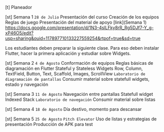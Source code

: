 [t] Planeador

[st] Semana 1 
`28 de Julio`
Presentación del curso
Creación de los equipos
Reglas de juego
Presentación del material de apoyo
[link](Semana 1) https://docs.google.com/presentation/d/1N3-4slLFky8rR_Rg5DJf7-Y_g-xP46O5/edit?usp=sharing&ouid=117897710133227559254&rtpof=true&sd=true

Los estudiantes deben preparar la siguiente clase. Para eso deben instalar Flutter, hacer la primera aplicación y estudiar sobre Widgets.

[st] Semana 2
`4 de Agosto`
Conformación de equipos
Reglas básicas de diagramación en Flutter
Stateful y Stateless Widgets
Row, Column, TextField, Button, Text, Scaffold, Images, ScrollView
`Laboratorio de diagramación de pantallas`
Consumir material sobre statefull widgets, estado y navegación

[st] Semana 3
`11 de Agosto`
Navegación entre pantallas
Statefull widget
Indexed Stack
`Laboratorio de navegación`
Consumir material sobre listas

[st] Semana 4 
`18 de Agosto`
Día destivo, momento para descansar

[st] Semana 5 
`25 de Agosto`
`Pitch Elevator`
Uso de listas y estrategias de presentación
Producción de APK para test